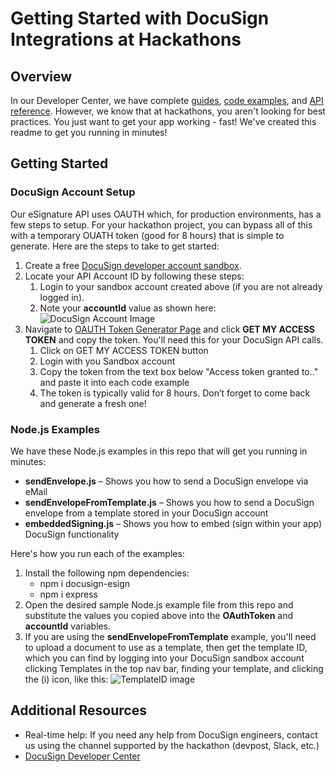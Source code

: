 # Getting Started with DocuSign Integrations at Hackathons

## Overview
In our Developer Center, we have complete [guides](https://developers.docusign.com/esign-rest-api/guides), [code examples](https://developers.docusign.com/esign-rest-api/code-examples), and [API reference](https://developers.docusign.com/esign-rest-api/reference). However, we know that at hackathons, you aren't looking for best practices. You just want to get your app working - fast! We've created this readme to get you running in minutes!

## Getting Started
### DocuSign Account Setup
Our eSignature API uses OAUTH which, for production environments, has a few steps to setup. For your hackathon project, you can bypass all of this with a temporary OUATH token (good for 8 hours) that is simple to generate. Here are the steps to take to get started:
1. Create a free [DocuSign developer account sandbox](https://go.docusign.com/o/sandbox/).
2. Locate your API Account ID by following these steps:
    1. Login to your sandbox account created above (if you are not already logged in).
    2. Note your **accountId** value as shown here:
    ![DocuSign Account Image](https://github.com/DocuSign-Hackathons/getting-started/blob/master/Images/DocuSignAccount.png "Account ID")
3. Navigate to [OAUTH Token Generator Page](https://developers.docusign.com/oauth-token-generator) and click **GET MY ACCESS TOKEN** and copy the token. You'll need this for your DocuSign API calls.
    1. Click on GET MY ACCESS TOKEN button
    2. Login with you Sandbox account
    3. Copy the token from the text box below "Access token granted to.." and paste it into each code example
    4. The token is typically valid for 8 hours. Don’t forget to come back and generate a fresh one!


### Node.js Examples
We have these Node.js examples in this repo that will get you running in minutes:
* **sendEnvelope.js** – Shows you how to send a DocuSign envelope via eMail
* **sendEnvelopeFromTemplate.js** – Shows you how to send a DocuSign envelope from a template stored in your DocuSign account
* **embeddedSigning.js** – Shows you how to embed (sign within your app) DocuSign functionality

Here's how you run each of the examples: 
1. Install the following npm dependencies:
    * npm i docusign-esign
    * npm i express
2. Open the desired sample Node.js example file from this repo and substitute the values you copied above into the **OAuthToken** and **accountId** variables.
3. If you are using the **sendEnvelopeFromTemplate** example, you'll need to upload a document to use as a template, then get the template ID, which you can find by logging into your DocuSign sandbox account clicking Templates in the top nav bar,  finding your template, and clicking the (i) icon, like this: ![TemplateID image](https://github.com/DocuSign-Hackathons/getting-started/blob/master/Images/TemplateID.png "Template ID")

## Additional Resources
* Real-time help: If you need any help from DocuSign engineers, contact us using the channel supported by the hackathon (devpost, Slack, etc.)
* [DocuSign Developer Center](https://developers.docusign.com)